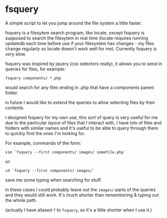 fsquery
=======

A simple script to let you jump around the file system a little faster.

fsquery is a filesytem search program, like locate, except fsquery is supposed 
to search the filesytem in real time (locate requires running updatedb each 
time before use if your filesystem has changes - my files change regularly 
so locate doesn't work well for me). Currently fsquery is _very_ slow.

fsquery was inspired by jquery (css selectors really), it allows you to send
in queries for files, for example:

```
fsquery components/ *.php
```

would search for any files ending in .php that have a components parent folder.

in future I would like to extend the queries to allow selecting files by their 
contents.

I designed fsquery for my own use, this sort of query is very useful for me
due to the particular layout of files that I interact with, I have lots
of files and folders with similar names and it's useful to be able to query
through them to quickly find the ones I'm looking for.

For example, commands of the form:

```
vim `fsquery --first components/ images/ somefile.php`
```

or:

```
cd `fsquery --first components/ images/`
```

save me some typing when searching for stuff.

in these cases I could probably leave out the `images/` parts of the queries and they 
would still work. It's much shorter than remembering & typing out the whole path.

(actually I have aliased `f` to `fsquery`, so it's a little shorter when I use it.)
